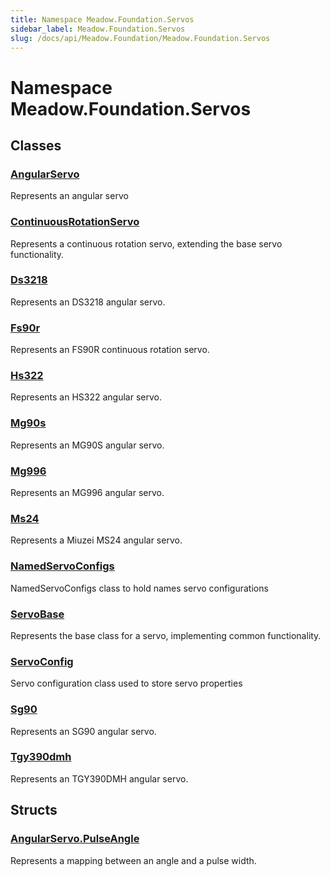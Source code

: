 ```yaml
---
title: Namespace Meadow.Foundation.Servos
sidebar_label: Meadow.Foundation.Servos
slug: /docs/api/Meadow.Foundation/Meadow.Foundation.Servos
---
```

# Namespace Meadow.Foundation.Servos
## Classes
### [AngularServo](../Meadow.Foundation.Servos/AngularServo)
Represents an angular servo
### [ContinuousRotationServo](../Meadow.Foundation.Servos/ContinuousRotationServo)
Represents a continuous rotation servo, extending the base servo functionality.
### [Ds3218](../Meadow.Foundation.Servos/Ds3218)
Represents an DS3218 angular servo.
### [Fs90r](../Meadow.Foundation.Servos/Fs90r)
Represents an FS90R continuous rotation servo.
### [Hs322](../Meadow.Foundation.Servos/Hs322)
Represents an HS322 angular servo.
### [Mg90s](../Meadow.Foundation.Servos/Mg90s)
Represents an MG90S angular servo.
### [Mg996](../Meadow.Foundation.Servos/Mg996)
Represents an MG996 angular servo.
### [Ms24](../Meadow.Foundation.Servos/Ms24)
Represents a Miuzei MS24 angular servo.
### [NamedServoConfigs](../Meadow.Foundation.Servos/NamedServoConfigs)
NamedServoConfigs class to hold names servo configurations
### [ServoBase](../Meadow.Foundation.Servos/ServoBase)
Represents the base class for a servo, implementing common functionality.
### [ServoConfig](../Meadow.Foundation.Servos/ServoConfig)
Servo configuration class used to store servo properties
### [Sg90](../Meadow.Foundation.Servos/Sg90)
Represents an SG90 angular servo.
### [Tgy390dmh](../Meadow.Foundation.Servos/Tgy390dmh)
Represents an TGY390DMH angular servo.
## Structs
### [AngularServo.PulseAngle](../Meadow.Foundation.Servos/AngularServo.PulseAngle)
Represents a mapping between an angle and a pulse width.
